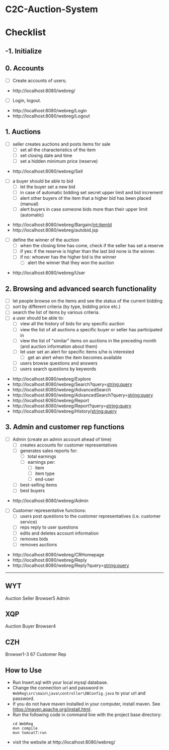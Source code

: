 # C2C-Auction-System

# Checklist
## -1. Initialize
## 0. Accounts
- [ ] Create accounts of users;
- http://localhost:8080/webreg/
- [ ] Login, logout.
- http://localhost:8080/webreg/Login
- http://localhost:8080/webreg/Logout
## 1. Auctions
- [ ] seller creates auctions and posts items for sale
    - [ ] set all the characteristics of the item
    - [ ] set closing date and time
    - [ ] set a hidden minimum price (reserve)
- http://localhost:8080/webreg/Sell
- [ ] a buyer should be able to bid
    - [ ] let the buyer set a new bid
    - [ ] in case of automatic bidding set secret upper limit and bid increment
    - [ ] alert other buyers of the item that a higher bid has been placed (manual)
    - [ ] alert buyers in case someone bids more than their upper limit (automatic)
- http://localhost:8080/webreg/Bargain/<int:itemId>
- http://localhost:8080/webreg/autobid.jsp

- [ ]  define the winner of the auction
    - [ ] when the closing time has come, check if the seller has set a reserve
    - [ ]  if yes: if the reserve is higher than the last bid none is the winner.
    - [ ] if no: whoever has the higher bid is the winner
        - [ ] alert the winner that they won the auction
- http://localhost:8080/webreg/User

## 2. Browsing and advanced search functionality
- [ ] let people browse on the items and see the status of the current bidding
- [ ] sort by different criteria (by type, bidding price etc.)
- [ ] search the list of items by various criteria.
- [ ] a user should be able to:
    - [ ] view all the history of bids for any specific auction
    - [ ] view the list of all auctions a specific buyer or seller has participated in
    - [ ] view the list of "similar" items on auctions in the preceding month (and auction information about them)
    - [ ] let user set an alert for specific items s/he is interested
        - [ ] get an alert when the item becomes available
    - [ ] users browse questions and answers
    - [ ] users search questions by keywords
- http://localhost:8080/webreg/Explore
- http://localhost:8080/webreg/Search?query=<string:query>
- http://localhost:8080/webreg/AdvancedSearch
- http://localhost:8080/webreg/AdvancedSearch?query=<string:query>
- http://localhost:8080/webreg/Report
- http://localhost:8080/webreg/Report?query=<string:query>
- http://localhost:8080/webreg/History/<string:query>

## 3. Admin and customer rep functions
- [ ] Admin (create an admin account ahead of time)
    - [ ] creates accounts for customer representatives
    - [ ] generates sales reports for:
        - [ ] total earnings
        - [ ] earnings per: 
            - [ ] item
            - [ ] item type
            - [ ] end-user
    - [ ] best-selling items
    - [ ] best buyers
- http://localhost:8080/webreg/Admin
- [ ] Customer representative functions:
    - [ ] users post questions to the customer representatives (i.e. customer service)
    - [ ] reps reply to user questions
    - [ ] edits and deletes account information
    - [ ] removes bids 
    - [ ] removes auctions
- http://localhost:8080/webreg/CRHomepage
- http://localhost:8080/webreg/Reply
- http://localhost:8080/webreg/Reply?query=<string:query>
-----
## WYT
Auction Seller 
Browser5
Admin

## XQP
Auction Buyer
Browser4

## CZH
Browser1-3 67
Customer Rep

## How to Use

- Run Insert.sql with your local mysql database.
- Change the connection url and password in `WebReg\src\main\java\controller\DBConfig.java` to your url and password. 
- If you do not have maven installed in your computer, install maven. See https://maven.apache.org/install.html.
- Run the following code in command line with the project base directory:
    ```
    cd WebReg
    mvn compile
    mvn tomcat7:run
    ```
- visit the website at http://localhost:8080/webreg/
